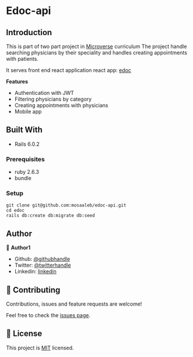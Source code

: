 # Edoc-api

## Introduction
This is part of two part project in [Microverse](https://www.microverse.org/) curriculum
The project handle searching physicians by their speciality and handles creating appointments with patients.

It serves front end react application
react app: [edoc](https://github.com/mosaaleb/edoc/)

**Features**
- Authentication with JWT
- Filtering physicians by category
- Creating appointments with physicians
- Mobile app

## Built With
- Rails 6.0.2

### Prerequisites
- ruby 2.6.3
- bundle

### Setup
```
git clone git@github.com:mosaaleb/edoc-api.git
cd edoc
rails db:create db:migrate db:seed
```


## Author

👤 **Author1**

- Github: [@githubhandle](https://github.com/mosaaleb)
- Twitter: [@twitterhandle](https://twitter.com/muhammadebeid)
- Linkedin: [linkedin](https://www.linkedin.com/in/muhammadebeid/)

## 🤝 Contributing

Contributions, issues and feature requests are welcome!

Feel free to check the [issues page](issues/).


## 📝 License
This project is [MIT](lic.url) licensed.